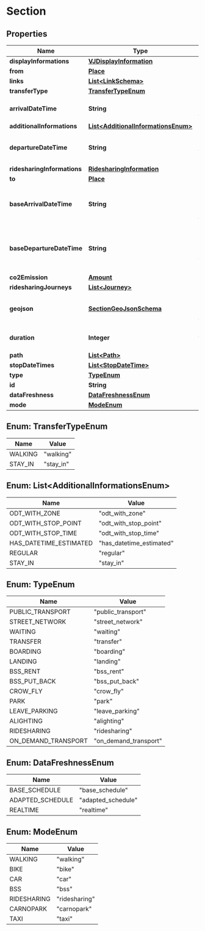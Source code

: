 
# Section

## Properties
Name | Type | Description | Notes
------------ | ------------- | ------------- | -------------
**displayInformations** | [**VJDisplayInformation**](VJDisplayInformation.md) |  |  [optional]
**from** | [**Place**](Place.md) |  |  [optional]
**links** | [**List&lt;LinkSchema&gt;**](LinkSchema.md) |  | 
**transferType** | [**TransferTypeEnum**](#TransferTypeEnum) |  |  [optional]
**arrivalDateTime** | **String** | Arrival date and time of the section |  [optional]
**additionalInformations** | [**List&lt;AdditionalInformationsEnum&gt;**](#List&lt;AdditionalInformationsEnum&gt;) |  |  [optional]
**departureDateTime** | **String** | Departure date and time of the section |  [optional]
**ridesharingInformations** | [**RidesharingInformation**](RidesharingInformation.md) |  |  [optional]
**to** | [**Place**](Place.md) |  |  [optional]
**baseArrivalDateTime** | **String** | Base-schedule arrival date and time of the section |  [optional]
**baseDepartureDateTime** | **String** | Base-schedule departure date and time of the section |  [optional]
**co2Emission** | [**Amount**](Amount.md) |  | 
**ridesharingJourneys** | [**List&lt;Journey&gt;**](Journey.md) |  |  [optional]
**geojson** | [**SectionGeoJsonSchema**](SectionGeoJsonSchema.md) | GeoJSON of the shape of the section |  [optional]
**duration** | **Integer** | Duration of the section (seconds) | 
**path** | [**List&lt;Path&gt;**](Path.md) |  |  [optional]
**stopDateTimes** | [**List&lt;StopDateTime&gt;**](StopDateTime.md) |  |  [optional]
**type** | [**TypeEnum**](#TypeEnum) |  |  [optional]
**id** | **String** |  | 
**dataFreshness** | [**DataFreshnessEnum**](#DataFreshnessEnum) |  |  [optional]
**mode** | [**ModeEnum**](#ModeEnum) |  |  [optional]


<a name="TransferTypeEnum"></a>
## Enum: TransferTypeEnum
Name | Value
---- | -----
WALKING | &quot;walking&quot;
STAY_IN | &quot;stay_in&quot;


<a name="List<AdditionalInformationsEnum>"></a>
## Enum: List&lt;AdditionalInformationsEnum&gt;
Name | Value
---- | -----
ODT_WITH_ZONE | &quot;odt_with_zone&quot;
ODT_WITH_STOP_POINT | &quot;odt_with_stop_point&quot;
ODT_WITH_STOP_TIME | &quot;odt_with_stop_time&quot;
HAS_DATETIME_ESTIMATED | &quot;has_datetime_estimated&quot;
REGULAR | &quot;regular&quot;
STAY_IN | &quot;stay_in&quot;


<a name="TypeEnum"></a>
## Enum: TypeEnum
Name | Value
---- | -----
PUBLIC_TRANSPORT | &quot;public_transport&quot;
STREET_NETWORK | &quot;street_network&quot;
WAITING | &quot;waiting&quot;
TRANSFER | &quot;transfer&quot;
BOARDING | &quot;boarding&quot;
LANDING | &quot;landing&quot;
BSS_RENT | &quot;bss_rent&quot;
BSS_PUT_BACK | &quot;bss_put_back&quot;
CROW_FLY | &quot;crow_fly&quot;
PARK | &quot;park&quot;
LEAVE_PARKING | &quot;leave_parking&quot;
ALIGHTING | &quot;alighting&quot;
RIDESHARING | &quot;ridesharing&quot;
ON_DEMAND_TRANSPORT | &quot;on_demand_transport&quot;


<a name="DataFreshnessEnum"></a>
## Enum: DataFreshnessEnum
Name | Value
---- | -----
BASE_SCHEDULE | &quot;base_schedule&quot;
ADAPTED_SCHEDULE | &quot;adapted_schedule&quot;
REALTIME | &quot;realtime&quot;


<a name="ModeEnum"></a>
## Enum: ModeEnum
Name | Value
---- | -----
WALKING | &quot;walking&quot;
BIKE | &quot;bike&quot;
CAR | &quot;car&quot;
BSS | &quot;bss&quot;
RIDESHARING | &quot;ridesharing&quot;
CARNOPARK | &quot;carnopark&quot;
TAXI | &quot;taxi&quot;



